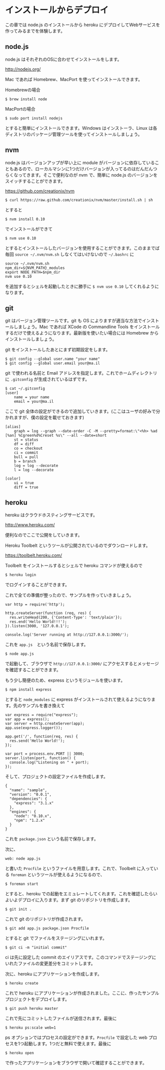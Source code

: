 # インストールからデプロイ

この章では node.js のインストールから heroku にデプロイしてWebサービスを作ってみるまでを体験します。

## node.js

node.js はそれぞれのOSに合わせてインストールをします。

http://nodejs.org/

Mac であれば Homebrew、MacPort を使ってインストールできます。

Homebrewの場合

```
$ brew install node
```

MacPortの場合

```
$ sudo port install nodejs
```

とすると簡単にインストールできます。Windows はインストーラ、Linux は各ディストリのパッケージ管理ツールを使ってインストールしましょう。

## nvm

node.js はバージョンアップが早い上に module がバージョンに依存していることもあるので、ローカルマシンに1つだけバージョンが入ってるのはだんだんつらくなってきます。そこで便利なのが nvm で、簡単に node.js のバージョンをスイッチすることができます。

https://github.com/creationix/nvm

```
$ curl https://raw.github.com/creationix/nvm/master/install.sh | sh
```

とすると

```
$ nvm install 0.10
```

でインストールができて

```
$ nvm use 0.10
```

とするとインストールしたバージョンを使用することができます。このままでば毎回 ```source ~/.nvm/nvm.sh``` しなくてはいけないので ```~/.bashrc``` に


```
source ~/.nvm/nvm.sh
npm_dir=${NVM_PATH}_modules
export NODE_PATH=$npm_dir
nvm use 0.10
```

を追加するとシェルを起動したときに勝手に ```$ nvm use 0.10``` してくれるようになります。

## git

git はバージョン管理ツールです。git も OS によりますが適当な方法でインストールしましょう。Mac であれば XCode の Commandline Tools をインストールするだけで使えるようになります。最新版を使いたい場合には Homebrew からインストールしましょう。

git をインストールしたあとにまず初期設定をします。

```
$ git config --global user.name "your name"
$ git config --global user.email your@ma.il
```

git で使われる名前と Email アドレスを指定します。これでホームディレクトリに ```.gitconfig``` が生成されているはずです。

```
$ cat ~/.gitconfig
[user]
    name = your name
    email = your@ma.il
```

ここで git 全体の設定ができるので追加していきます。(ここはユーザの好みで分かれますが、僕の設定を載せておきます)

```
[alias]
    graph = log --graph --date-order -C -M --pretty=format:\"<%h> %ad [%an] %Cgreen%d%Creset %s\" --all --date=short
    st = status
    df = diff
    co = checkout
    ci = commit
    bull = pull
    b = branch
    log = log --decorate
    l = log --decorate
    
[color]
    ui = true
    diff = true
```

## heroku

heroku はクラウドホスティングサービスです。

http://www.heroku.com/

便利なのでここで公開をしていきます。

Heroku Toolbelt というツールが公開されているのでダウンロードします。

https://toolbelt.heroku.com/

Toolbelt をインストールするとシェルで heroku コマンドが使えるので

```
$ heroku login
```

でログインすることができます。

これで全ての準備が整ったので、サンプルを作っていきましょう。

```
var http = require('http');

http.createServer(function (req, res) {
  res.writeHead(200, {'Content-Type': 'text/plain'});
  res.end('Hello World!!!');
}).listen(3000, '127.0.0.1');

console.log('Server running at http://127.0.0.1:3000/');
```

これを ```app.js```　という名前で保存します。

```
$ node app.js
```

で起動して、ブラウザで ```http://127.0.0.1:3000/``` にアクセスするとメッセージを確認することができます。

もう少し簡便のため、express というモジュールを使います。

```
$ npm install express
```

とすると ```node_modules``` に express がインストールされて使えるようになります。先のサンプルを書き換えて

```
var express = require("express");
var app = express();
var server = http.createServer(app);
app.use(express.logger());

app.get('/', function(req, res) {
  res.send('Hello World!');
});

var port = process.env.PORT || 3000;
server.listen(port, function() {
  console.log("Listening on " + port);
});
```

そして、プロジェクトの設定ファイルを作成します。

```
{
  "name": "sample",
  "version": "0.0.1",
  "dependencies": {
    "express": "3.1.x"
  },
  "engines": {
    "node": "0.10.x",
    "npm": "1.2.x"
  }
}
```

これを ```package.json``` という名前で保存します。

次に、

```
web: node app.js
```

と書いた ```Procfile``` というファイルを用意します。これで、Toolbelt に入っている ```foreman``` というツールが使えるようになるので、

```
$ foreman start
```

とすると、heroku での起動をエミュレートしてくれます。これを確認したらいよいよデプロイに入ります。まず git のリポジトリを作成します。

```
$ git init .
```

これで git のリポジトリが作成されます。

```
$ git add app.js package.json Procfile
```

とすると git でファイルをステージングにいれます。

```
$ git ci -m "initial commit"
```

ci は先に設定した commit のエイリアスです。このコマンドでステージングにいれたファイルの変更差分をコミットします。

次に、heroku にアプリケーションを作成します。

```
$ heroku create
```

これで heroku にアプリケーションが作成されました。ここに、作ったサンプルプロジェクトをデプロイします。

```
$ git push heroku master
```

これで先にコミットしたファイルが送信されます。最後に

```
$ heroku ps:scale web=1
```

ps オプションではプロセスの設定ができます。```Procfile``` で設定した web プロセスを1つ起動します。1つだと無料で使えます。最後に

```
$ heroku open
```

で作ったアプリケーションをブラウザで開いて確認することができます。